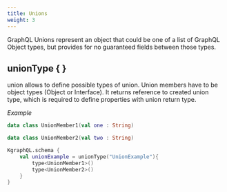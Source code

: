```yaml
---
title: Unions
weight: 3
---
```


GraphQL Unions represent an object that could be one of a list of GraphQL Object types, but provides for no guaranteed fields between those types.

## unionType { }

union allows to define possible types of union. Union members have to be object types (Object or Interface). It returns reference to created union type, which is required to define properties with union return type.

*Example*

```kotlin
data class UnionMember1(val one : String)

data class UnionMember2(val two : String)

KgraphQL.schema {
    val unionExample = unionType("UnionExample"){
        type<UnionMember1>()
        type<UnionMember2>()
    }
}
```
